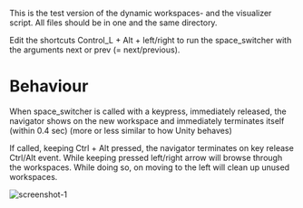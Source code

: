 This is the test version of the dynamic workspaces- and the visualizer script. All files should be in one and the same directory.

Edit the shortcuts Control_L + Alt + left/right to run the space_switcher with the arguments next or prev (= next/previous).

# Behaviour
When space_switcher is called with a keypress, immediately released, the navigator shows on the new workspace and immediately terminates itself (within 0.4 sec) (more or less similar to how Unity behaves)

If called, keeping Ctrl + Alt pressed, the navigator terminates on key release Ctrl/Alt event. While keeping pressed left/right arrow will browse through the workspaces. While doing so, on moving to the left will clean up unused workspaces.

![screenshot-1](https://github.com/UbuntuBudgie/budgie-extras/blob/development/budgie_visualspace/visualspace.png)

